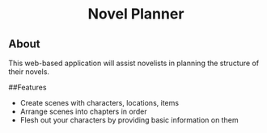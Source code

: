 <div align="center">
    <h1>Novel Planner</h1>
</div>


## About
This web-based application will assist novelists in planning the structure of their novels.

##Features
- Create scenes with characters, locations, items
- Arrange scenes into chapters in order
- Flesh out your characters by providing basic information on them


